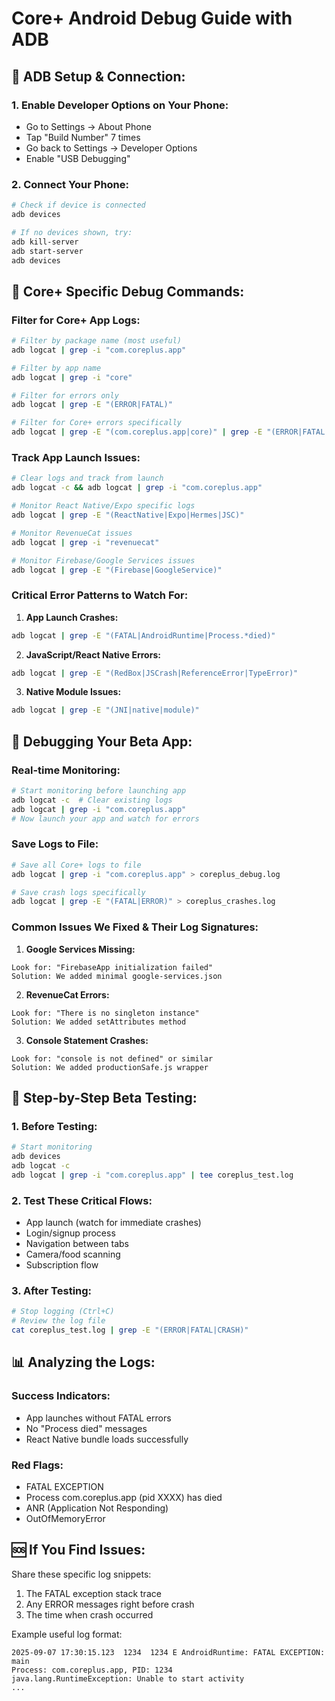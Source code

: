 # Core+ Android Debug Guide with ADB

## 🔧 **ADB Setup & Connection:**

### 1. Enable Developer Options on Your Phone:
- Go to Settings → About Phone
- Tap "Build Number" 7 times
- Go back to Settings → Developer Options
- Enable "USB Debugging"

### 2. Connect Your Phone:
```bash
# Check if device is connected
adb devices

# If no devices shown, try:
adb kill-server
adb start-server
adb devices
```

## 📱 **Core+ Specific Debug Commands:**

### **Filter for Core+ App Logs:**
```bash
# Filter by package name (most useful)
adb logcat | grep -i "com.coreplus.app"

# Filter by app name
adb logcat | grep -i "core"

# Filter for errors only
adb logcat | grep -E "(ERROR|FATAL)"

# Filter for Core+ errors specifically
adb logcat | grep -E "(com.coreplus.app|core)" | grep -E "(ERROR|FATAL|CRASH)"
```

### **Track App Launch Issues:**
```bash
# Clear logs and track from launch
adb logcat -c && adb logcat | grep -i "com.coreplus.app"

# Monitor React Native/Expo specific logs
adb logcat | grep -E "(ReactNative|Expo|Hermes|JSC)"

# Monitor RevenueCat issues
adb logcat | grep -i "revenuecat"

# Monitor Firebase/Google Services issues
adb logcat | grep -E "(Firebase|GoogleService)"
```

### **Critical Error Patterns to Watch For:**

1. **App Launch Crashes:**
```bash
adb logcat | grep -E "(FATAL|AndroidRuntime|Process.*died)"
```

2. **JavaScript/React Native Errors:**
```bash
adb logcat | grep -E "(RedBox|JSCrash|ReferenceError|TypeError)"
```

3. **Native Module Issues:**
```bash
adb logcat | grep -E "(JNI|native|module)"
```

## 🎯 **Debugging Your Beta App:**

### **Real-time Monitoring:**
```bash
# Start monitoring before launching app
adb logcat -c  # Clear existing logs
adb logcat | grep -i "com.coreplus.app"
# Now launch your app and watch for errors
```

### **Save Logs to File:**
```bash
# Save all Core+ logs to file
adb logcat | grep -i "com.coreplus.app" > coreplus_debug.log

# Save crash logs specifically
adb logcat | grep -E "(FATAL|ERROR)" > coreplus_crashes.log
```

### **Common Issues We Fixed & Their Log Signatures:**

1. **Google Services Missing:**
```
Look for: "FirebaseApp initialization failed"
Solution: We added minimal google-services.json
```

2. **RevenueCat Errors:**
```
Look for: "There is no singleton instance"
Solution: We added setAttributes method
```

3. **Console Statement Crashes:**
```
Look for: "console is not defined" or similar
Solution: We added productionSafe.js wrapper
```

## 🚀 **Step-by-Step Beta Testing:**

### **1. Before Testing:**
```bash
# Start monitoring
adb devices
adb logcat -c
adb logcat | grep -i "com.coreplus.app" | tee coreplus_test.log
```

### **2. Test These Critical Flows:**
- App launch (watch for immediate crashes)
- Login/signup process  
- Navigation between tabs
- Camera/food scanning
- Subscription flow

### **3. After Testing:**
```bash
# Stop logging (Ctrl+C)
# Review the log file
cat coreplus_test.log | grep -E "(ERROR|FATAL|CRASH)"
```

## 📊 **Analyzing the Logs:**

### **Success Indicators:**
- App launches without FATAL errors
- No "Process died" messages
- React Native bundle loads successfully

### **Red Flags:**
- FATAL EXCEPTION
- Process com.coreplus.app (pid XXXX) has died
- ANR (Application Not Responding)
- OutOfMemoryError

## 🆘 **If You Find Issues:**

Share these specific log snippets:
1. The FATAL exception stack trace
2. Any ERROR messages right before crash
3. The time when crash occurred

Example useful log format:
```
2025-09-07 17:30:15.123  1234  1234 E AndroidRuntime: FATAL EXCEPTION: main
Process: com.coreplus.app, PID: 1234
java.lang.RuntimeException: Unable to start activity
...
```
